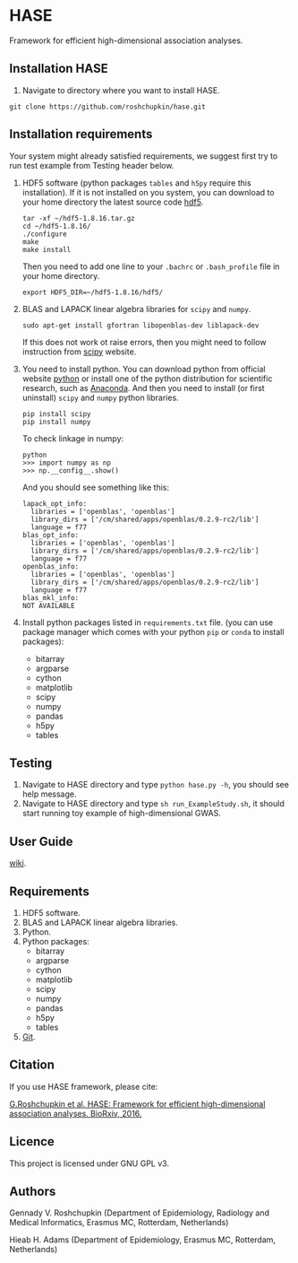# HASE
Framework for efficient high-dimensional association analyses.

## Installation HASE

1. Navigate to directory where you want to install HASE.
 ```
 git clone https://github.com/roshchupkin/hase.git
 ```

## Installation requirements

Your system might already satisfied requirements, we suggest first try to run test example from Testing header below. 

1. HDF5 software (python packages `tables` and `h5py` require this installation). If it is not installed on you system, 
you can download to your home directory the latest source code [hdf5](https://www.hdfgroup.org/ftp/HDF5/releases/hdf5-1.8.16/src/).
    ```
    tar -xf ~/hdf5-1.8.16.tar.gz
    cd ~/hdf5-1.8.16/
    ./configure 
    make 
    make install
    ```
    Then you need to add one line to your `.bachrc` or `.bash_profile` file in your home directory.

    ```
    export HDF5_DIR=~/hdf5-1.8.16/hdf5/
    ```

2. BLAS and LAPACK linear algebra libraries for `scipy` and `numpy`. 
     ```
     sudo apt-get install gfortran libopenblas-dev liblapack-dev
     ```
    If this does not work ot raise errors, then you might need to follow instruction from [scipy](http://www.scipy.org/scipylib/building/index.html) website. 

3. You need to install python. You can download python from official website [python](https://www.python.org/) 
or install one of the python distribution for scientific research, such as [Anaconda](https://store.continuum.io/cshop/anaconda/).
And then you need to install (or first uninstall) `scipy` and `numpy` python libraries.
     ```
     pip install scipy 
     pip install numpy
     ```
 
    To check linkage in numpy:
      ```
      python
      >>> import numpy as np
      >>> np.__config__.show()
      ```
  
    And you should see something like this:
  
      ```
      lapack_opt_info:
        libraries = ['openblas', 'openblas']
        library_dirs = ['/cm/shared/apps/openblas/0.2.9-rc2/lib']
        language = f77
    blas_opt_info:
        libraries = ['openblas', 'openblas']
        library_dirs = ['/cm/shared/apps/openblas/0.2.9-rc2/lib']
        language = f77
    openblas_info:
        libraries = ['openblas', 'openblas']
        library_dirs = ['/cm/shared/apps/openblas/0.2.9-rc2/lib']
        language = f77
    blas_mkl_info:
      NOT AVAILABLE
      ```  
     
4. Install python packages listed in `requirements.txt` file. (you can use package manager which comes with your python `pip` or `conda` to install packages):
    * bitarray
    * argparse
    * cython
    * matplotlib
    * scipy
    * numpy
    * pandas
    * h5py
    * tables

## Testing

1. Navigate to HASE directory and type `python hase.py -h`, you should see help message.
2. Navigate to HASE directory and type `sh run_ExampleStudy.sh`, it should start running toy example of high-dimensional GWAS.
 
## User Guide
[wiki](https://github.com/roshchupkin/hase/wiki).
## Requirements
1. HDF5 software.
2. BLAS and LAPACK linear algebra libraries.  
3. Python. 
4. Python packages:
    * bitarray
    * argparse
    * cython
    * matplotlib
    * scipy
    * numpy
    * pandas
    * h5py
    * tables
5. [Git](https://git-scm.com/).


## Citation 
If you use HASE framework, please cite:

[G.Roshchupkin et al. HASE: Framework for efficient high-dimensional association analyses. 
BioRxiv, 2016.](http://dx.doi.org/10.1101/037382) 

## Licence
This project is licensed under GNU GPL v3.

## Authors
Gennady V. Roshchupkin (Department of Epidemiology, Radiology and Medical Informatics, Erasmus MC, Rotterdam, Netherlands)

Hieab H. Adams (Department of Epidemiology, Erasmus MC, Rotterdam, Netherlands) 

